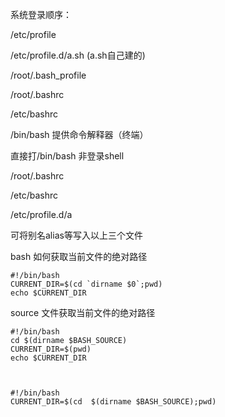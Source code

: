 系统登录顺序：

/etc/profile

/etc/profile.d/a.sh (a.sh自己建的)

/root/.bash_profile

/root/.bashrc

/etc/bashrc

 

/bin/bash 提供命令解释器（终端）

直接打/bin/bash 非登录shell

/root/.bashrc

/etc/bashrc

/etc/profile.d/a

 

可将别名alias等写入以上三个文件



bash  如何获取当前文件的绝对路径

```
#!/bin/bash
CURRENT_DIR=$(cd `dirname $0`;pwd)
echo $CURRENT_DIR
```



source 文件获取当前文件的绝对路径 

```
#!/bin/bash
cd $(dirname $BASH_SOURCE)
CURRENT_DIR=$(pwd)
echo $CURRENT_DIR



#!/bin/bash
CURRENT_DIR=$(cd  $(dirname $BASH_SOURCE);pwd)
```

